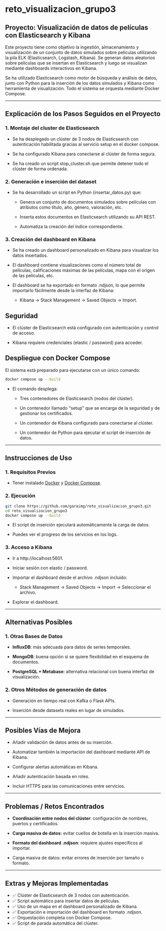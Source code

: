# reto_visualizacion_grupo3

## Proyecto: Visualización de datos de películas con Elasticsearch y Kibana

Este proyecto tiene como objetivo la ingestión, almacenamiento y visualización de un conjunto de datos simulados sobre películas utilizando la pila ELK (Elasticsearch, Logstash, Kibana). Se generan datos aleatorios sobre películas que se insertan en Elasticsearch y luego se visualizan mediante dashboards interactivos en Kibana.

Se ha utilizado Elasticsearch como motor de búsqueda y análisis de datos, junto con Python para la inserción de los datos simulados y Kibana como herramienta de visualización. Todo el sistema se orquesta mediante Docker Compose.

---

## Explicación de los Pasos Seguidos en el Proyecto

### 1. **Montaje del cluster de Elasticsearch**

- Se ha desplegado un clúster de 3 nodos de Elasticsearch con autenticación habilitada gracias al servicio setup en el
  docker compose.

- Se ha configurado Kibana para conectarse al clúster de forma segura.

- Se ha creado un script stop_cluster.sh que permite detener todo el clúster de forma ordenada.


### 2. **Generación e inserción del dataset**

- Se ha desarrollado un script en Python (insertar_datos.py) que:

  - Genera un conjunto de documentos simulados sobre películas con atributos como título, año, género, valoración, etc.

  - Inserta estos documentos en Elasticsearch utilizando su API REST.

  - Automatiza la creación del índice correspondiente.

### 3. **Creación del dashboard en Kibana**

- Se ha creado un dashboard personalizado en Kibana para visualizar los datos insertados.

- El dashboard contiene visualizaciones como el número total de películas, calificaciones máximas de las películas, mapa con el origen de las películas, etc.

- El dashboard se ha exportado en formato .ndjson, lo que permite importarlo fácilmente desde la interfaz de Kibana:

  - Kibana → Stack Management → Saved Objects → Import.

## Seguridad

- El clúster de Elasticsearch está configurado con autenticación y control de acceso.

- Kibana requiere credenciales (elastic / password) para acceder.


## Despliegue con Docker Compose

El sistema está preparado para ejecutarse con un único comando:

```bash
docker compose up --build
```
- El comando desplega:

  - Tres contenedores de Elasticsearch (nodos del clúster).

  - Un contenedor llamado "setup" que se encarga de la seguridad y de gestionar los certificados.

  - Un contenedor de Kibana configurado para conectarse al clúster.

  - Un contenedor de Python para ejecutar el script de inserción de datos.

---

## Instrucciones de Uso

### 1. **Requisitos Previos**

- Tener instalado [Docker](https://www.docker.com/get-started) y [Docker Compose](https://docs.docker.com/compose/install/).

### 2. **Ejecución**

```bash
git clone https://github.com/garaimg/reto_visualizacion_grupo3.git
cd reto_visualizacion_grupo3
docker compose up --build
```

- El script de inserción ejecutará automáticamente la carga de datos.


- Puedes ver el progreso de los servicios en los logs.

### 3. **Acceso a Kibana**

- Ir a http://localhost:5601.


- Iniciar sesión con elastic / password.


- Importar el dashboard desde el archivo .ndjson incluido:

  - Stack Management → Saved Objects → Import → Seleccionar el archivo.


- Explorar el dashboard.

---

## Alternativas Posibles

### 1. Otras Bases de Datos

- **InfluxDB**: más adecuada para datos de series temporales.


- **MongoDB**: buena opción si se quiere flexibilidad en el esquema de documentos.


- **PostgreSQL + Metabase**: alternativa relacional con buena interfaz de visualización.

### 2. Otros Métodos de generación de datos

- Generación en tiempo real con Kafka o Flask APIs.


- Inserción desde datasets reales en lugar de simulados.

---

## Posibles Vías de Mejora

- Añadir validación de datos antes de su inserción.


- Automatizar también la importación del dashboard mediante API de Kibana.


- Configurar alertas automáticas en Kibana.


- Añadir autenticación basada en roles.


- Incluir HTTPS para las comunicaciones entre servicios.

---

## Problemas / Retos Encontrados

- **Coordinación entre nodos del clúster**: configuración de nombres, puertos y certificados.


- **Carga masiva de datos:** evitar cuellos de botella en la inserción masiva.


- **Formato del dashboard .ndjson**: requiere ajustes específicos al importar.


- Carga masiva de datos: evitar errores de inserción por tamaño o formato.

---

## Extras y Mejoras Implementadas

- ✅ Clúster de Elasticsearch de 3 nodos con autenticación.
- ✅ Script automático para insertar datos de películas.
- ✅ Uso de un mapa en el dashboard personalizado de Kibana.
- ✅ Exportación e importación del dashboard en formato .ndjson.
- ✅ Orquestación completa con Docker Compose.
- ✅ Script de parada automática del clúster.
